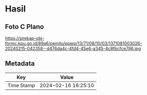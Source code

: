 # Hasil

## Foto C Plano

https://sirekap-obj-formc.kpu.go.id/89a6/pemilu/ppwp/13/71/08/10/03/1371081003026-20240215-042358--d476da4c-4fd4-45e6-a345-4c8fbcfce786.jpg


## Metadata

| Key        | Value               |
| ---------- | ------------------- |
| Time Stamp | 2024-02-16 16:25:10 |



